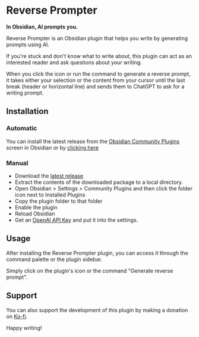 # Reverse Prompter

**In Obsidian, AI prompts you.**

Reverse Prompter is an Obsidian plugin that helps you write by generating prompts using AI. 

If you're stuck and don't know what to write about, this plugin can act as an interested reader and ask questions about your writing.

When you click the icon or run the command to generate a reverse prompt, it takes either your selection or the content from your cursor until the last break (header or horizontal line) and sends them to ChatGPT to ask for a writing prompt.

## Installation

### Automatic

You can install the latest release from the [Obsidian Community Plugins](https://help.obsidian.md/Extending+Obsidian/Community+plugins) screen in Obsidian or by [clicking here](https://obsidian.md/plugins?id=reverse-prompter)

### Manual

- Download the [latest release](https://github.com/ryanhalliday/obsidian-reverse-prompter/releases)
- Extract the contents of the downloaded package to a local directory.
- Open Obsidian > Settings > Community Plugins and then click the folder icon next to Installed Plugins
- Copy the plugin folder to that folder
- Enable the plugin
- Reload Obsidian
- Get an [OpenAI API Key](https://platform.openai.com/api-keys) and put it into the settings.

## Usage

After installing the Reverse Prompter plugin, you can access it through the command palette or the plugin sidebar. 

Simply click on the plugin's icon or the command "Generate reverse prompt".

## Support

You can also support the development of this plugin by making a donation on [Ko-fi](https://ko-fi.com/ryanhalliday).

Happy writing!
